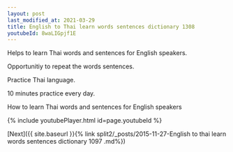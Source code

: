 ```yaml
---
layout: post
last_modified_at: 2021-03-29
title: English to Thai learn words sentences dictionary 1308 
youtubeId: 8waLIGpjf1E
---
```

 
 
Helps to learn Thai words and sentences for English speakers.

Opportunitiy to repeat the words sentences. 

Practice Thai language. 
 
10 minutes practice every day. 
 
How to learn Thai words and sentences for English speakers 
 
{% include youtubePlayer.html id=page.youtubeId %}
 
 
[Next]({{ site.baseurl }}{% link  split2/_posts/2015-11-27-English to thai learn words sentences dictionary 1097 .md%})
 
